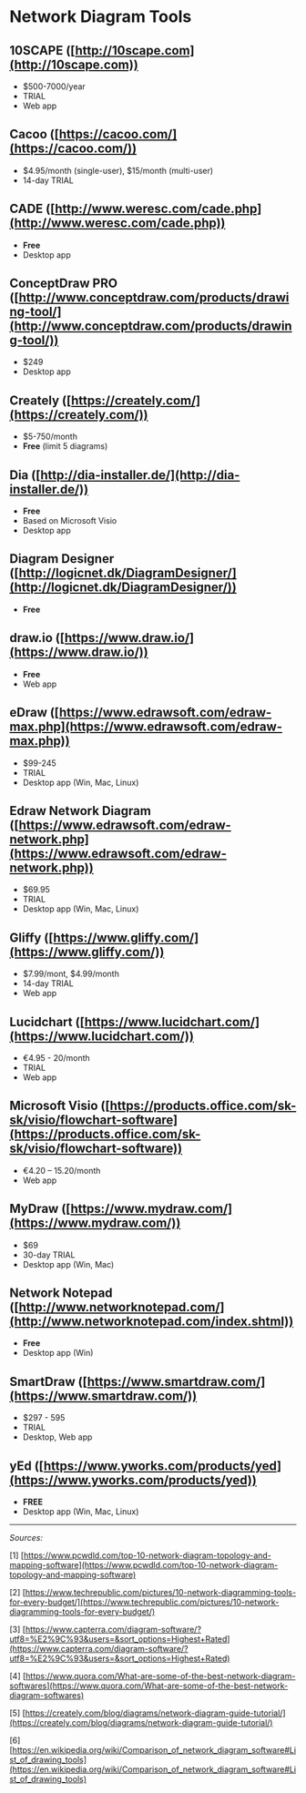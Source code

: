 # Network Diagram Tools

## 10SCAPE ([http://10scape.com](http://10scape.com))

 - $500-7000/year
- TRIAL
- Web app

## Cacoo ([https://cacoo.com/](https://cacoo.com/))

- $4.95/month (single-user), $15/month (multi-user)
- 14-day TRIAL

## CADE ([http://www.weresc.com/cade.php](http://www.weresc.com/cade.php))

- **Free**
- Desktop app

## ConceptDraw PRO ([http://www.conceptdraw.com/products/drawing-tool/](http://www.conceptdraw.com/products/drawing-tool/))

- $249
- Desktop app

## Creately ([https://creately.com/](https://creately.com/))

- $5-750/month
- **Free** (limit 5 diagrams)

## Dia ([http://dia-installer.de/](http://dia-installer.de/))

- **Free**
- Based on Microsoft Visio
- Desktop app

## Diagram Designer ([http://logicnet.dk/DiagramDesigner/](http://logicnet.dk/DiagramDesigner/))

- **Free**

## draw.io ([https://www.draw.io/](https://www.draw.io/))

- **Free**
- Web app

## eDraw ([https://www.edrawsoft.com/edraw-max.php](https://www.edrawsoft.com/edraw-max.php))

- $99-245
- TRIAL
- Desktop app (Win, Mac, Linux)

## Edraw Network Diagram ([https://www.edrawsoft.com/edraw-network.php](https://www.edrawsoft.com/edraw-network.php))

- $69.95
- TRIAL
- Desktop app (Win, Mac, Linux)

## Gliffy ([https://www.gliffy.com/](https://www.gliffy.com/))

- $7.99/mont, $4.99/month
- 14-day TRIAL
- Web app

## Lucidchart ([https://www.lucidchart.com/](https://www.lucidchart.com/))

- €4.95 - 20/month
- TRIAL
- Web app

## Microsoft Visio ([https://products.office.com/sk-sk/visio/flowchart-software](https://products.office.com/sk-sk/visio/flowchart-software))

- €4.20 – 15.20/month
- Web app

## MyDraw ([https://www.mydraw.com/](https://www.mydraw.com/))

- $69
- 30-day TRIAL
- Desktop app (Win, Mac)

## Network Notepad ([http://www.networknotepad.com/](http://www.networknotepad.com/index.shtml))

- **Free**
- Desktop app (Win)

## SmartDraw ([https://www.smartdraw.com/](https://www.smartdraw.com/))

- $297 - 595
- TRIAL
- Desktop, Web app

## yEd ([https://www.yworks.com/products/yed](https://www.yworks.com/products/yed))

- **FREE**
- Desktop app (Win, Mac, Linux)

----------

*Sources:*

[1] [https://www.pcwdld.com/top-10-network-diagram-topology-and-mapping-software](https://www.pcwdld.com/top-10-network-diagram-topology-and-mapping-software)

[2] [https://www.techrepublic.com/pictures/10-network-diagramming-tools-for-every-budget/](https://www.techrepublic.com/pictures/10-network-diagramming-tools-for-every-budget/)

[3] [https://www.capterra.com/diagram-software/?utf8=%E2%9C%93&users=&sort_options=Highest+Rated](https://www.capterra.com/diagram-software/?utf8=%E2%9C%93&users=&sort_options=Highest+Rated)

[4] [https://www.quora.com/What-are-some-of-the-best-network-diagram-softwares](https://www.quora.com/What-are-some-of-the-best-network-diagram-softwares)

[5] [https://creately.com/blog/diagrams/network-diagram-guide-tutorial/](https://creately.com/blog/diagrams/network-diagram-guide-tutorial/)

[6] [https://en.wikipedia.org/wiki/Comparison_of_network_diagram_software#List_of_drawing_tools](https://en.wikipedia.org/wiki/Comparison_of_network_diagram_software#List_of_drawing_tools)
